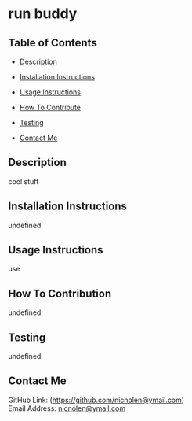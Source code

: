 # run buddy
  

  ## Table of Contents
  - [Description](#description)
  - [Installation Instructions](#installation-instructions)
  - [Usage Instructions](#usage-instructions)
  
  - [How To Contribute](#how-to-contribute)
  - [Testing](#testing)
  - [Contact Me](#contact-me)

  ## Description
  cool stuff

  ## Installation Instructions
  undefined

  ## Usage Instructions
  use

  

  ## How To Contribution
  undefined

  ## Testing
  undefined

  ## Contact Me
  GitHub Link: (https://github.com/nicnolen@ymail.com)<br>
  Email Address: <nicnolen@ymail.com>
